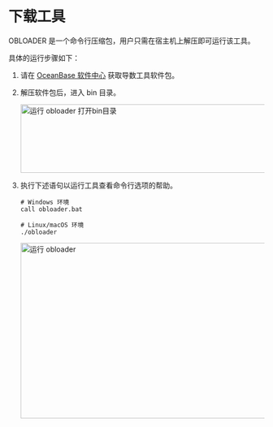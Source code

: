 下载工具 
================================

OBLOADER 是一个命令行压缩包，用户只需在宿主机上解压即可运行该工具。

具体的运行步骤如下：

1. 请在 [OceanBase 软件中心](https://open.oceanbase.com/softwareCenter/community) 获取导数工具软件包。


2. 解压软件包后，进入 bin 目录。

   <img src="https://obbusiness-private.oss-cn-shanghai.aliyuncs.com/doc/img/obloaderobdumper/%E7%A4%BE%E5%8C%BA%E7%89%88300/obdumper.png" width = "560" height = "135" alt="运行 obloader 打开bin目录" />


3. 执行下述语句以运行工具查看命令行选项的帮助。

   ```shell
   # Windows 环境
   call obloader.bat 
   
   # Linux/macOS 环境 
   ./obloader
   ```

   <img src="https://obbusiness-private.oss-cn-shanghai.aliyuncs.com/doc/img/obloaderobdumper/%E7%A4%BE%E5%8C%BA%E7%89%88300/obloader%20%281%29.png" width = "560" height = "346" alt="运行 obloader" />
